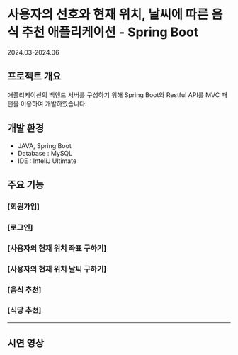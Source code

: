 # 사용자의 선호와 현재 위치, 날씨에 따른 음식 추천 애플리케이션 - Spring Boot

2024.03-2024.06


## 프로젝트 개요

애플리케이션의 백엔드 서버를 구성하기 위해 Spring Boot와 Restful API를 MVC 패턴을 이용하여 개발하였습니다.

## 개발 환경

+ JAVA, Spring Boot
+ Database : MySQL
+ IDE : InteliJ Ultimate

## 주요 기능

### [회원가입]

  

### [로그인]


  
### [사용자의 현재 위치 좌표 구하기]


  
### [사용자의 현재 위치 날씨 구하기]


### [음식 추천]


  
### [식당 추천]



* * * *

## 시연 영상
